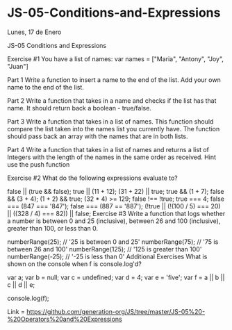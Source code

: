 # JS-05-Conditions-and-Expressions
Lunes, 17 de Enero


JS-05 Conditions and Expressions


Exercise #1
You have a list of names: var names = ["Maria", "Antony", "Joy", "Juan"]

Part 1
Write a function to insert a name to the end of the list. Add your own name to the end of the list.

Part 2
Write a function that takes in a name and checks if the list has that name. It should return back a boolean - true/false.

Part 3
Write a function that takes in a list of names. This function should compare the list taken into the names list you currently have. The function should pass back an array with the names that are in both lists.

Part 4
Write a function that takes in a list of names and returns a list of Integers with the length of the names in the same order as received. Hint use the push function

Exercise #2
What do the following expressions evaluate to?

false || (true && false);
true || (11 + 12);
(31 + 22) || true;
true && (1 + 7);
false && (3 + 4);
(1 + 2) && true;
(32 * 4) >= 129;
false !== !true;
true === 4;
false === (847 === '847');
false === (887 == '887');
(!true || (!(100 / 5) === 20) || ((328 / 4) === 82)) || false;
Exercise #3
Write a function that logs whether a number is between 0 and 25 (inclusive), between 26 and 100 (inclusive), greater than 100, or less than 0.

numberRange(25);   // '25 is between 0 and 25'
numberRange(75);   // '75 is between 26 and 100'
numberRange(125);  // '125 is greater than 100'
numberRange(-25);  // '-25 is less than 0'
Additional Exercises
What is shown on the console when f is console.log'd?

var a;
var b = null;
var c = undefined;
var d = 4;
var e = 'five';
var f = a || b || c || d || e;

console.log(f);


Link = https://github.com/generation-org/JS/tree/master/JS-05%20-%20Operators%20and%20Expressions
